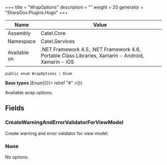 

+++
title = "WrapOptions" 
description = ""
weight = 20
generator = "SharpDox.Plugins.Hugo"
+++

Name|Value
---|---
Assembly|Catel.Core
Namespace|Catel.Services
Available on|.NET Framework 4.5, .NET Framework 4.6, Portable Class Libraries, Xamarin - Android, Xamarin - iOS

```
public enum WrapOptions : Enum
```

**Base types**
[Enum]({{&lt; relref "#" &gt;}})

Available wrap options.

## Fields

### CreateWarningAndErrorValidatorForViewModel

Create warning and error validator for view model.

### None

No options.

